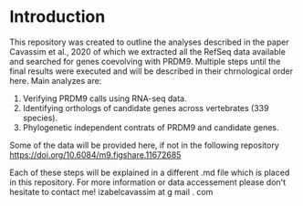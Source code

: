 Introduction
============

This repository was created to outline the analyses described in the paper Cavassim et al., 2020 of which we extracted all the RefSeq data available and searched for genes coevolving with PRDM9. Multiple steps until the final results were executed and will be described in their chrnological order here. 
Main analyzes are: 
1. Verifying PRDM9 calls using RNA-seq data.
2. Identifying orthologs of candidate genes across vertebrates (339 species).
3. Phylogenetic independent contrats of PRDM9 and candidate genes.

Some of the data will be provided here, if not in the following repository https://doi.org/10.6084/m9.figshare.11672685

Each of these steps will be explained in a different .md file which is placed in this repository.
For more information or data accessement please don't hesitate to contact me! izabelcavassim at g mail . com
